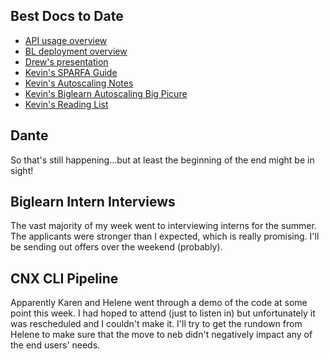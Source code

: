 ## Best Docs to Date
- [API usage overview](https://github.com/openstax/napkin-notes/blob/master/kevin/160921_biglearnApis/api_usage.md)
- [BL deployment overview](https://github.com/openstax/napkin-notes/blob/master/kevin/BiglearnArchitectureDeployment.pdf)
- [Drew's presentation](https://docs.google.com/presentation/d/1qoPqBLD4XqOsIfcM6aJH7IaDQRsxxuA6QBLy4GIZy7w/edit#slide=id.p)
- [Kevin's SPARFA Guide](https://github.com/openstax/sparfa-sandbox/blob/master/klb_sparfa_guide/sparfa_guide.pdf)
- [Kevin's Autoscaling Notes](https://docs.google.com/document/d/1bmn2xYBURE90fiZrdNG5CN28vEBCPJbKukDTbUqntZ4/edit)
- [Kevin's Biglearn Autoscaling Big Picure](https://docs.google.com/document/d/1JGcHIzmHDaDFlQvznzYgsWHuXBRis9qvtwF6pwaYVfQ/edit)
- [Kevin's Reading List](https://github.com/openstax/napkin-notes/blob/master/kevin/summaries/reading_list.md)

## Dante

So that's still happening...but at least the beginning of the end might be in sight!

## Biglearn Intern Interviews

The vast majority of my week
went to interviewing interns for the summer.
The applicants were stronger than I expected,
which is really promising.
I'll be sending out offers
over the weekend (probably).

## CNX CLI Pipeline

Apparently Karen and Helene 
went through a demo of the code
at some point this week.
I had hoped to attend
(just to listen in)
but unfortunately it was rescheduled
and I couldn't make it.
I'll try to get the rundown from Helene
to make sure that the move to neb
didn't negatively impact
any of the end users' needs.
